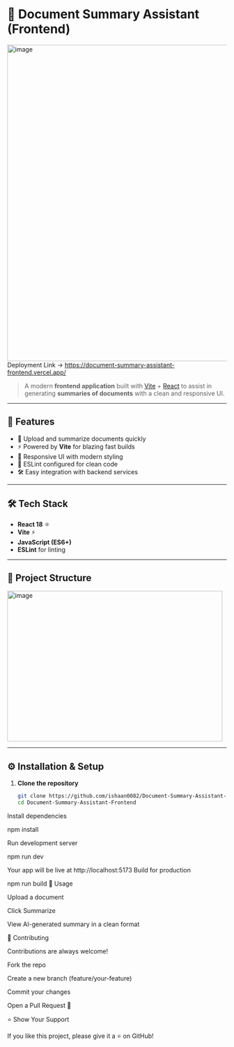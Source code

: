 # 📄 Document Summary Assistant (Frontend)
<img width="1493" height="725" alt="image" src="https://github.com/user-attachments/assets/87b24784-c757-43cd-85a5-61151a825610" /> <br/>
Deployment Link -> https://document-summary-assistant-frontend.vercel.app/

> A modern **frontend application** built with [Vite](https://vitejs.dev/) + [React](https://react.dev/) to assist in generating **summaries of documents** with a clean and responsive UI.

---

## 🚀 Features
- 📑 Upload and summarize documents quickly  
- ⚡ Powered by **Vite** for blazing fast builds  
- 🎨 Responsive UI with modern styling  
- 🔧 ESLint configured for clean code  
- 🛠 Easy integration with backend services  

---

## 🛠️ Tech Stack
- **React 18** ⚛️  
- **Vite** ⚡  
- **JavaScript (ES6+)**  
- **ESLint** for linting  

---

## 📂 Project Structure
<img width="494" height="345" alt="image" src="https://github.com/user-attachments/assets/682db8f1-4318-46e1-b35b-4bfa205842e1" />



---


## ⚙️ Installation & Setup

1. **Clone the repository**
   ```bash
   git clone https://github.com/ishaan0082/Document-Summary-Assistant-Frontend.git
   cd Document-Summary-Assistant-Frontend
Install dependencies

npm install


Run development server

npm run dev


Your app will be live at http://localhost:5173
Build for production

npm run build
🧩 Usage

Upload a document

Click Summarize

View AI-generated summary in a clean format

🤝 Contributing

Contributions are always welcome!

Fork the repo

Create a new branch (feature/your-feature)

Commit your changes

Open a Pull Request 🎉

⭐ Show Your Support

If you like this project, please give it a ⭐ on GitHub!
